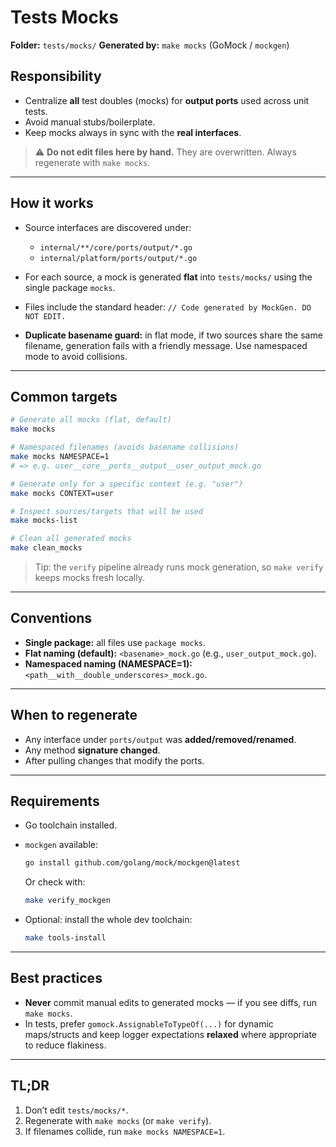 # Tests Mocks

**Folder:** `tests/mocks/`
**Generated by:** `make mocks` (GoMock / `mockgen`)

## Responsibility

* Centralize **all** test doubles (mocks) for **output ports** used across unit tests.
* Avoid manual stubs/boilerplate.
* Keep mocks always in sync with the **real interfaces**.

> ⚠️ **Do not edit files here by hand.** They are overwritten. Always regenerate with `make mocks`.

---

## How it works

* Source interfaces are discovered under:

    * `internal/**/core/ports/output/*.go`
    * `internal/platform/ports/output/*.go`
* For each source, a mock is generated **flat** into `tests/mocks/` using the single package `mocks`.
* Files include the standard header: `// Code generated by MockGen. DO NOT EDIT.`
* **Duplicate basename guard:** in flat mode, if two sources share the same filename, generation fails with a friendly message. Use namespaced mode to avoid collisions.

---

## Common targets

```bash
# Generate all mocks (flat, default)
make mocks

# Namespaced filenames (avoids basename collisions)
make mocks NAMESPACE=1
# => e.g. user__core__ports__output__user_output_mock.go

# Generate only for a specific context (e.g. "user")
make mocks CONTEXT=user

# Inspect sources/targets that will be used
make mocks-list

# Clean all generated mocks
make clean_mocks
```

> Tip: the `verify` pipeline already runs mock generation, so `make verify` keeps mocks fresh locally.

---

## Conventions

* **Single package:** all files use `package mocks`.
* **Flat naming (default):** `<basename>_mock.go` (e.g., `user_output_mock.go`).
* **Namespaced naming (NAMESPACE=1):** `<path__with__double_underscores>_mock.go`.

---

## When to regenerate

* Any interface under `ports/output` was **added/removed/renamed**.
* Any method **signature changed**.
* After pulling changes that modify the ports.

---

## Requirements

* Go toolchain installed.
* `mockgen` available:

  ```bash
  go install github.com/golang/mock/mockgen@latest
  ```

  Or check with:

  ```bash
  make verify_mockgen
  ```
* Optional: install the whole dev toolchain:

  ```bash
  make tools-install
  ```

---

## Best practices

* **Never** commit manual edits to generated mocks — if you see diffs, run `make mocks`.
* In tests, prefer `gomock.AssignableToTypeOf(...)` for dynamic maps/structs and keep logger expectations **relaxed** where appropriate to reduce flakiness.

---

## TL;DR

1. Don’t edit `tests/mocks/*`.
2. Regenerate with `make mocks` (or `make verify`).
3. If filenames collide, run `make mocks NAMESPACE=1`.
